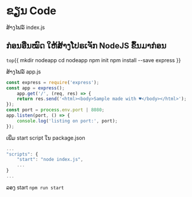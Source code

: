 # ຂຽນ Code

ສ້າງໄຟລ໌ index.js

## ກ່ອນອືນໝົດ ໃຫ້ສ້າງໂປຣເຈັກ NodeJS ຂຶ້ນມາກ່ອນ

`top`{{
    mkdir nodeapp
    cd nodeapp
    npm init
    npm install --save express
}}

ສ້າງໄຟລ໌ app.js

```js
const express = require('express');
const app = express();
    app.get('/', (req, res) => {
    return res.send('<html><body>Sample made with ♥️</body></html>');
});
const port = process.env.port | 8080;
app.listen(port, () => {
    console.log('listing on port:', port);
});
```

ເພີ່ມ start script ໃນ package.json

```js
...
"scripts": {
    "start": "node index.js",
    ...
}
...
```

ລອງ start
`npm run start`
